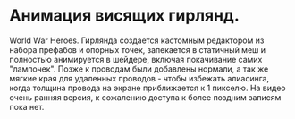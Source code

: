# Анимация висящих гирлянд.
 World War Heroes. Гирлянда создается кастомным редактором из набора префабов и опорных точек, запекается в статичный меш и полностью анимируется в шейдере, включая покачивание самих "лампочек".
 Позже к проводам были добавлены нормали, а так же мягкие края для удаленных проводов - чтобы избежать алиасинга, когда толщина провода на экране приближается к 1 пикселю.
 На видео очень ранняя версия, к сожалению доступа к более поздним записям пока нет.
   